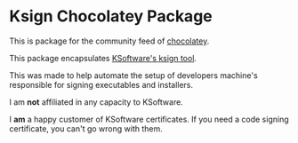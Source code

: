# Ksign Chocolatey Package

This is package for the community feed of [chocolatey](https://www.chocolatey.org).

This package encapsulates [KSoftware's ksign tool](http://codesigning.ksoftware.net/).

This was made to help automate the setup of developers machine's responsible for
signing executables and installers.

I am **not** affiliated in any capacity to KSoftware.

I **am** a happy customer of KSoftware certificates. If you need a code signing certificate,
you can't go wrong with them.

